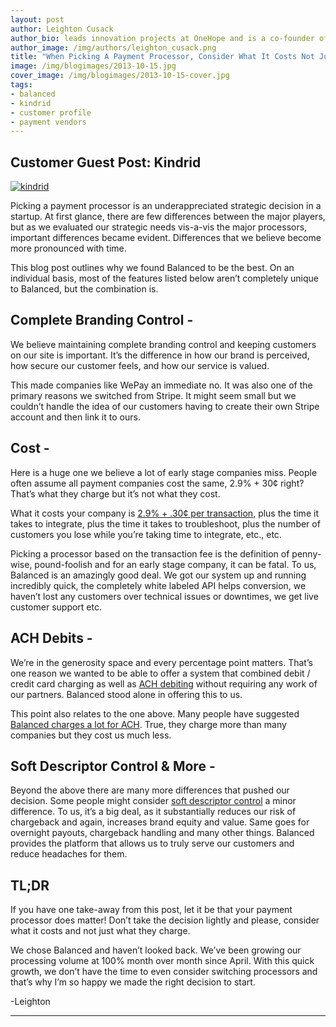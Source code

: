 ```yaml
---
layout: post
author: Leighton Cusack
author_bio: leads innovation projects at OneHope and is a co-founder of Kindrid, an SMS and mobile donation management platform for churches. To date, Kindrid is one of Balanced's fastest growing donation platforms.
author_image: /img/authors/leighton_cusack.png
title: "When Picking A Payment Processor, Consider What It Costs Not Just What They Charge"
image: /img/blogimages/2013-10-15.jpg
cover_image: /img/blogimages/2013-10-15-cover.jpg
tags:
- balanced
- kindrid
- customer profile
- payment vendors
---
```


## Customer Guest Post: Kindrid
<a href="https://kindrid.com/"><img style="display:block;margin-left:auto;margin-right:auto" alt="kindrid" src="http://i.imgur.com/u46leEq.png"></a>

Picking a payment processor is an underappreciated strategic decision in a startup. At first glance, there are few differences between the major players, but as we evaluated our strategic needs vis-a-vis the major processors, important differences became evident. Differences that we believe become more pronounced with time. 

This blog post outlines why we found Balanced to be the best. On an individual basis, most of the features listed below aren’t completely unique to Balanced, but the combination is.

## Complete Branding Control - 
We believe maintaining complete branding control and keeping customers on our site is important. It’s the difference in how our brand is perceived, how secure our customer feels, and how our service is valued. 

This made companies like WePay an immediate no. It was also one of the primary reasons we switched from Stripe. It might seem small but we couldn’t handle the idea of our customers having to create their own Stripe account and then link it to ours. 

## Cost - 
Here is a huge one we believe a lot of early stage companies miss. People often assume all payment companies cost the same, 2.9% + 30¢ right? That’s what they charge but it’s not what they cost. 

What it costs your company is [2.9% + .30¢ per transaction](https://www.balancedpayments.com/pricing), plus the time it takes to integrate, plus the time it takes to troubleshoot, plus the number of customers you lose while you’re taking time to integrate, etc., etc. 

Picking a processor based on the transaction fee is the definition of penny-wise, pound-foolish and for an early stage company, it can be fatal. To us, Balanced is an amazingly good deal. We got our system up and running incredibly quick, the completely white labeled API helps conversion, we haven’t lost any customers over technical issues or downtimes, we get live customer support etc. 

## ACH Debits - 
We’re in the generosity space and every percentage point matters. That’s one reason we wanted to be able to offer a system that combined debit / credit card charging as well as [ACH debiting](https://www.balancedpayments.com/ach-debits) without requiring any work of our partners. Balanced stood alone in offering this to us. 

This point also relates to the one above. Many people have suggested [Balanced charges a lot for ACH](https://github.com/balanced/balanced-api/issues/2#issuecomment-11153069). True, they charge more than many companies but they cost us much less. 

## Soft Descriptor Control & More - 
Beyond the above there are many more differences that pushed our decision. Some people might consider [soft descriptor control](https://support.balancedpayments.com/hc/en-us/articles/200135700-How-do-I-set-how-the-transaction-shows-on-a-customer-s-statement-) a minor difference. To us, it’s a big deal, as it substantially reduces our risk of chargeback and again, increases brand equity and value. Same goes for overnight payouts, chargeback handling and many other things. Balanced provides the platform that allows us to truly serve our customers and reduce headaches for them.
 
## TL;DR
If you have one take-away from this post, let it be that your payment processor does matter! Don’t take the decision lightly and please, consider what it costs and not just what they charge. 

We chose Balanced and haven’t looked back. We’ve been growing our processing volume at 100% month over month since April. With this quick growth, we don’t have the time to even consider switching processors and that’s why I’m so happy we made the right decision to start. 

-Leighton

---


